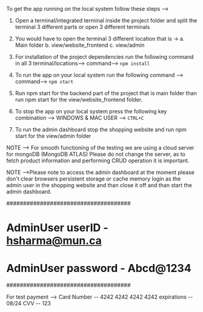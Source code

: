 To get the app running on the local system follow these steps -->

1. Open a terminal/integrated terminal inside the project folder and split the terminal 3 different parts
or open 3 different terminals

2. You would have to open the terminal 3 different location that is ->
    a. Main folder
    b. view/website_frontend
    c. view/admin

3. For installation of the project dependencies run the following command in all 3 terminal/locations-->
command-->        `npm install`

4. To run the app on your local system run the following command -->
command-->        `npm start`

5. Run npm start for the backend part of the project that is main folder than run npm start for the view/website_frontend 
folder.

6. To stop the app on your local system press the following key combination -->
WINDOWS & MAC USER -->        `CTRL+C`           

7. To run the admin dashboard stop the shopping website and run npm start for the view/admin folder 

NOTE --> For smooth functioning of the testing we are using a cloud server for mongoDB (MongoDB ATLAS)
Please do not change the server, as to fetch product information and performing CRUD operation it is important.

NOTE -->Please note to access the admin dashboard at the moment please don't clear browsers persistent storage or cache memory
login as the admin user in the shopping website and than close it off and than start the admin dashboard.

#####################################
# AdminUser userID - hsharma@mun.ca #
# AdminUser password - Abcd@1234    #
#####################################

For test payment -->
Card Number -- 4242 4242 4242 4242
expirations -- 08/24
CVV -- 123


